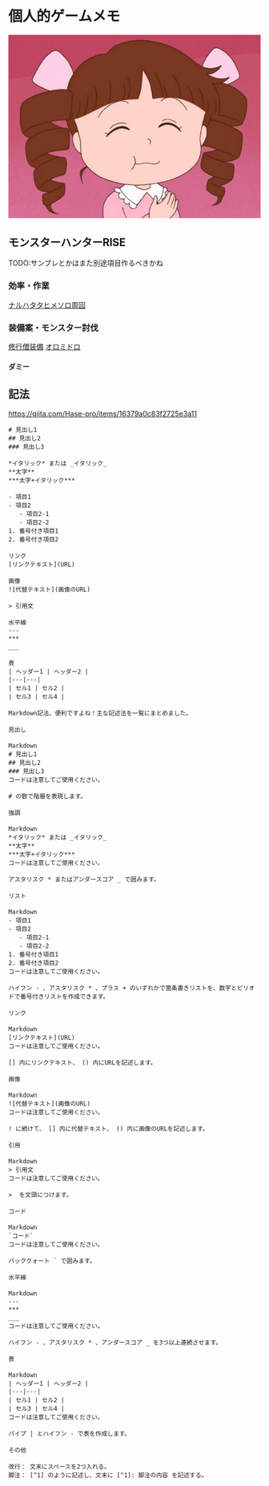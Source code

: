 # 個人的ゲームメモ

![城ヶ崎姫子](./top.jpg)

## モンスターハンターRISE
TODO:サンブレとかはまた別途項目作るべきかね



### 効率・作業
[ナルハタタヒメソロ周回](./mh_rise/ナルハタタヒメ_ソロ_周回.md)

### 装備案・モンスター討伐
[修行僧装備](./mh_rise/修行僧装備.md)
[オロミドロ](./mh_rise/オロミドロ.md)

#### ダミー


## 記法
https://qiita.com/Hase-pro/items/16379a0c83f2725e3a11
 ```
# 見出し1
## 見出し2
### 見出し3

*イタリック* または _イタリック_
**太字** 
***太字+イタリック***

- 項目1
- 項目2
    - 項目2-1
    - 項目2-2
1. 番号付き項目1
2. 番号付き項目2

リンク
[リンクテキスト](URL)

画像
![代替テキスト](画像のURL)

> 引用文

水平線
---
***
___

表
| ヘッダー1 | ヘッダー2 |
|---|---|
| セル1 | セル2 |
| セル3 | セル4 |

Markdown記法、便利ですよね！主な記述法を一覧にまとめました。

見出し

Markdown
# 見出し1
## 見出し2
### 見出し3
コードは注意してご使用ください。

# の数で階層を表現します。

強調

Markdown
*イタリック* または _イタリック_
**太字** 
***太字+イタリック***
コードは注意してご使用ください。

アスタリスク * またはアンダースコア _ で囲みます。

リスト

Markdown
- 項目1
- 項目2
    - 項目2-1
    - 項目2-2
1. 番号付き項目1
2. 番号付き項目2
コードは注意してご使用ください。

ハイフン - 、アスタリスク * 、プラス + のいずれかで箇条書きリストを、数字とピリオドで番号付きリストを作成できます。

リンク

Markdown
[リンクテキスト](URL)
コードは注意してご使用ください。

[] 内にリンクテキスト、 () 内にURLを記述します。

画像

Markdown
![代替テキスト](画像のURL)
コードは注意してご使用ください。

! に続けて、 [] 内に代替テキスト、 () 内に画像のURLを記述します。

引用

Markdown
> 引用文
コードは注意してご使用ください。

>  を文頭につけます。

コード

Markdown
`コード`
コードは注意してご使用ください。

バッククォート ` で囲みます。

水平線

Markdown
---
***
___
コードは注意してご使用ください。

ハイフン - 、アスタリスク * 、アンダースコア _ を3つ以上連続させます。

表

Markdown
| ヘッダー1 | ヘッダー2 |
|---|---|
| セル1 | セル2 |
| セル3 | セル4 |
コードは注意してご使用ください。

パイプ | とハイフン - で表を作成します。

その他

改行： 文末にスペースを2つ入れる。
脚注： [^1] のように記述し、文末に [^1]: 脚注の内容 を記述する。

```